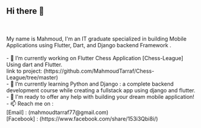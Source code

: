 ## Hi there 👋
<br/>
<br/>
My name is Mahmoud, I'm an IT graduate specialized in building Mobile Applications using Flutter, Dart, and Django backend Framework .<br/>
<br/>
- 🔭 I’m currently working on Flutter Chess Application [Chess-League] Using dart and Flutter.<br/>
  link to project: (https://github.com/MahmoudTarraf/Chess-League/tree/master)<br/>
- 🌱 I’m currently learning Python and Django : a complete backend development course while creating a fullstack app using django and flutter.<br/>
- 💬 I'm ready to offer any help with building your dream mobile application!<br/>
- 📫 Reach me on : <br/>
  [Email] : (mahmoudtarraf77@gmail.com)<br/>
  [Facebook] : (https://www.facebook.com/share/153i3Qbi8i/)<br/>
<!--
**MahmoudTarraf/mahmoudtarraf** is a ✨ _special_ ✨ repository because its `README.md` (this file) appears on your GitHub profile.

Here are some ideas to get you started:

- 🔭 I’m currently working on ...
- 🌱 I’m currently learning ...
- 👯 I’m looking to collaborate on ...
- 🤔 I’m looking for help with ...
- 💬 Ask me about ...
- 📫 How to reach me: ...
- 😄 Pronouns: ...
- ⚡ Fun fact: ...
-->
